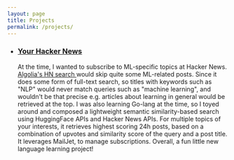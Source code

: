 ```yaml
---
layout: page
title: Projects
permalink: /projects/
---
```


<div class="home">
    <!-- <h2 class="post-list-heading">{{ page.list_title | default: "Posts" }}</h2> -->
    <ul class="post-list">
      <li>
        <h3>
          <a class="post-link" href="https://astronautas.github.io/your-hnews/">
            Your Hacker News
          </a>
        </h3>
        At the time, I wanted to subscribe to ML-specific topics at Hacker News. 
        <a href="https://hn.algolia.com/">
            Algolia's HN search
        </a> would skip quite some ML-related posts. Since it does some form of full-text search, so titles with keywords such as "NLP" would never match queries such as "machine learning", and wouldn't be that precise e.g. articles about learning in general would be retrieved at the top. I was also learning Go-lang at the time, so I toyed around and composed a lightweight semantic similarity-based search using HuggingFace APIs and Hacker News APIs. For multiple topics of your interests, it retrieves highest scoring 24h posts, based on a combination of upvotes and similarity score of the query and a post title. It leverages MailJet, to manage subscriptions. Overall, a fun little new language learning project!
      </li>
    </ul>
</div>